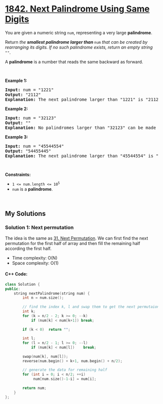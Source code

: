 # [1842. Next Palindrome Using Same Digits](https://leetcode.com/problems/next-palindrome-using-same-digits/)

<div><p>You are given a numeric string <code>num</code>, representing a very large <strong>palindrome</strong>.</p>

<p>Return<em> the <strong>smallest palindrome larger than </strong></em><code>num</code><em> that can be created by rearranging its digits. If no such palindrome exists, return an empty string </em><code>""</code>.</p>

<p>A <strong>palindrome</strong> is a number that reads the same backward as forward.</p>

<p>&nbsp;</p>
<p><strong>Example 1:</strong></p>

<pre><strong>Input:</strong> num = "1221"
<strong>Output:</strong> "2112"
<strong>Explanation:</strong>&nbsp;The next palindrome larger than "1221" is "2112".
</pre>

<p><strong>Example 2:</strong></p>

<pre><strong>Input:</strong> num = "32123"
<strong>Output:</strong> ""
<strong>Explanation:</strong>&nbsp;No palindromes larger than "32123" can be made by rearranging the digits.
</pre>

<p><strong>Example 3:</strong></p>

<pre><strong>Input:</strong> num = "45544554"
<strong>Output:</strong> "54455445"
<strong>Explanation:</strong> The next palindrome larger than "45544554" is "54455445".
</pre>

<p>&nbsp;</p>
<p><strong>Constraints:</strong></p>

<ul>
	<li><code>1 &lt;= num.length &lt;= 10<sup>5</sup></code></li>
	<li><code>num</code> is a <strong>palindrome</strong>.</li>
</ul></div>

<p>&nbsp;</p>

## My Solutions
### Solution 1: Next permutation
The idea is the same as [31. Next Permutation](https://leetcode.com/problems/next-permutation/).
We can first find the next permutation for the first half of array and then fill the remaining half according the first half.
- Time complexity: O(N)
- Space complexity: O(1)

#### C++ Code:
```cpp
class Solution {
public:
    string nextPalindrome(string num) {
        int n = num.size();
		
        // find the index k, l and swap them to get the next permutaion
        int k;
        for (k = n/2 - 2; k >= 0; --k)
            if (num[k] < num[k+1]) break;
        
        if (k < 0)  return "";
        
        int l;
        for (l = n/2 - 1; l >= 0; --l)
            if (num[k] < num[l])    break;
        
        swap(num[k], num[l]);
        reverse(num.begin() + k+1, num.begin() + n/2);
        
        // generate the data for remaining half 
        for (int i = 0; i < n/2; ++i)
             num[num.size()-1-i] = num[i];
        
        return num;
    }
};
```